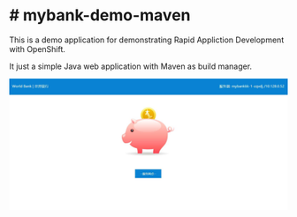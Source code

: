 # # mybank-demo-maven

This is a demo application for demonstrating Rapid Appliction Development with OpenShift.

It just a simple Java web application with Maven as build manager.

![image](./image.jpg)

